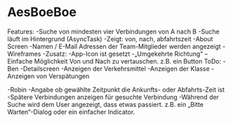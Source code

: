 # AesBoeBoe

Features:
 -Suche von mindesten vier Verbindungen von A nach B
 -Suche läuft im Hintergrund (AsyncTask)
 -Zeigt: von, nach, abfahrtszeit
 -About Screen
 -Namen / E-Mail Adressen der Team-Mitglieder werden angezeigt
 -Wireframes
 -Zusatz:
  -App-Icon ist gesetzt
  -„Umgekehrte Richtung“ – Einfache Möglichkeit Von und Nach zu vertauschen. z.B. ein Button
ToDo:
 -Ben
  -Detailscreen
   -Anzeigen der Verkehrsmittel
   -Anzeigen der Klasse
   -Anzeigen von Verspätungen
  
  
 -Robin
  -Angabe ob gewählte Zeitpunkt die Ankunfts- oder Abfahrts-Zeit ist
  -Spätere Verbindungen anzeigen für gesuchte Verbindung
  -Während der Suche wird dem User angezeigt, dass etwas passiert. z.B. ein „Bitte Warten“-Dialog oder ein einfacher Indicator.
  

